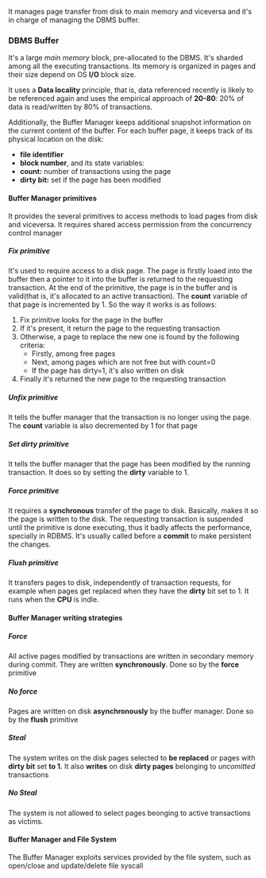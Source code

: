 It manages page transfer from disk to main memory and viceversa and it's in charge of managing the DBMS buffer.
### DBMS Buffer
It's a large *main memory* block, pre-allocated to the DBMS.
It's sharded among all the executing transactions.
Its memory is organized in pages and their size depend on OS **I/O** block size.

It uses a **Data locality** principle, that is, data referenced recently is likely to be referenced again and uses the empirical approach of **20-80**: 20% of data is read/written by 80% of transactions.

Additionally, the Buffer Manager keeps additional snapshot information on the current content of the buffer.
For each buffer page, it keeps track of its physical location on the disk:
- **file identifier** 
- **block number**,
and its state variables:
- **count:** number of transactions using the page
- **dirty bit:** set if the page has been modified

#### Buffer Manager primitives
It provides the several primitives to access methods to load pages from disk and viceversa.
It requires shared access permission from the concurrency control manager

##### Fix primitive
It's used to require access to a disk page. 
The page is firstly loaed into the buffer then a pointer to it into the buffer is returned to the requesting transaction.
At the end of the primitive, the page is in the buffer and is valid(that is, it's allocated to an active transaction).
The **count** variable of that page is incremented by 1.
So the way it works is as follows:
1. Fix primitive looks for the page in the buffer
2. If it's present, it return the page to the requesting transaction
3. Otherwise, a page to replace the new one is found by the following criteria:
	-  Firstly, among free pages
	- Next, among pages which are not free but with count=0
	- If the page has dirty=1, it's also written on disk
4. Finally it's returned the new page to the requesting transaction

##### Unfix primitive
It tells the buffer manager that the transaction is no longer using the page.
The **count** variable is also decremented by 1 for that page
##### Set dirty primitive
It tells the buffer manager that the page has been modified by the running transaction.
It does so by setting the **dirty** variable to 1.
##### Force primitive
It requires a **synchronous** transfer of the page to disk.
Basically, makes it so the page is written to the disk.
The requesting transaction is suspended until the primitive is done executing, thus it badly affects the performance, specially in RDBMS.
It's usually called before a **commit** to make persistent the changes.
##### Flush primitive
It transfers pages to disk, independently of transaction requests, for example when pages get replaced when they have the **dirty** bit set to 1.
It runs when the **CPU** is indle.

#### Buffer Manager writing strategies

##### Force
All active pages modified by transactions are written in secondary memory during commit.
They are written **synchronously**.
Done so by the **force** primitive
##### No force
Pages are written on disk **asynchronously** by the buffer manager.
Done so by the **flush** primitive
##### Steal
The system writes on the disk pages selected to **be replaced** or pages with **dirty bit** set **to 1.**
It also **writes** on disk **dirty pages** belonging to *uncomitted* transactions
##### No Steal
The system is not allowed to select pages beonging to active transactions as victims.
#### Buffer Manager and File System
The Buffer Manager exploits services provided by the file system, such as open/close and update/delete file syscall 


